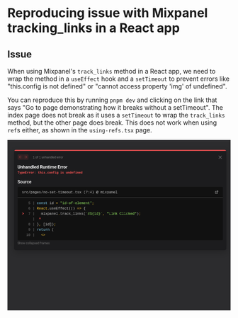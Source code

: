 # Reproducing issue with Mixpanel tracking_links in a React app

## Issue

When using Mixpanel's `track_links` method in a React app, we need to wrap the method in a `useEffect` hook and a `setTimeout` to prevent errors like "this.config is not defined" or "cannot access property 'img' of undefined".

You can reproduce this by running `pnpm dev` and clicking on the link that says "Go to page demonstrating how it breaks without a setTimeout".
The index page does not break as it uses a `setTimeout` to wrap the `track_links` method, but the other page does break.
This does not work when using `ref`s either, as shown in the `using-refs.tsx` page.

![error](this-config-undefined-error.png)
